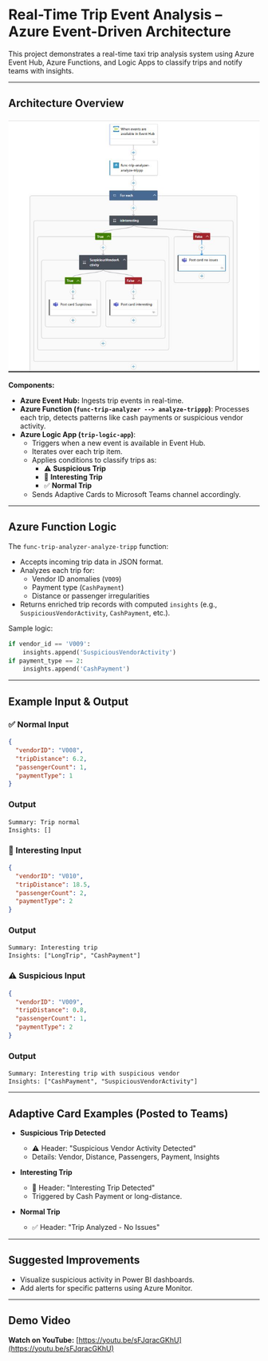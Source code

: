
# Real-Time Trip Event Analysis – Azure Event-Driven Architecture

This project demonstrates a real-time taxi trip analysis system using Azure Event Hub, Azure Functions, and Logic Apps to classify trips and notify teams with insights.

---

## Architecture Overview

![Architecture Diagram](logicapp-workflow-screenshot.JPG)

**Components:**

- **Azure Event Hub:** Ingests trip events in real-time.
- **Azure Function (`func-trip-analyzer --> analyze-trippp`)**: Processes each trip, detects patterns like cash payments or suspicious vendor activity.
- **Azure Logic App (`trip-logic-app`)**: 
  - Triggers when a new event is available in Event Hub.
  - Iterates over each trip item.
  - Applies conditions to classify trips as:
    - ⚠️ **Suspicious Trip**
    - 🚨 **Interesting Trip**
    - ✅ **Normal Trip**
  - Sends Adaptive Cards to Microsoft Teams channel accordingly.

---

## Azure Function Logic

The `func-trip-analyzer-analyze-tripp` function:
- Accepts incoming trip data in JSON format.
- Analyzes each trip for:
  - Vendor ID anomalies (`V009`)
  - Payment type (`CashPayment`)
  - Distance or passenger irregularities
- Returns enriched trip records with computed `insights` (e.g., `SuspiciousVendorActivity`, `CashPayment`, etc.).

Sample logic:
```python
if vendor_id == 'V009':
    insights.append('SuspiciousVendorActivity')
if payment_type == 2:
    insights.append('CashPayment')
```

---

## Example Input & Output

### ✅ Normal Input
```json
{
  "vendorID": "V008",
  "tripDistance": 6.2,
  "passengerCount": 1,
  "paymentType": 1
}
```
### Output
```
Summary: Trip normal
Insights: []
```

### 🚨 Interesting Input
```json
{
  "vendorID": "V010",
  "tripDistance": 18.5,
  "passengerCount": 2,
  "paymentType": 2
}
```
### Output
```
Summary: Interesting trip
Insights: ["LongTrip", "CashPayment"]
```

### ⚠️ Suspicious Input
```json
{
  "vendorID": "V009",
  "tripDistance": 0.8,
  "passengerCount": 1,
  "paymentType": 2
}
```
### Output
```
Summary: Interesting trip with suspicious vendor
Insights: ["CashPayment", "SuspiciousVendorActivity"]
```

---

## Adaptive Card Examples (Posted to Teams)

- **Suspicious Trip Detected**
  - ⚠️ Header: "Suspicious Vendor Activity Detected"
  - Details: Vendor, Distance, Passengers, Payment, Insights

- **Interesting Trip**
  - 🚨 Header: "Interesting Trip Detected"
  - Triggered by Cash Payment or long-distance.

- **Normal Trip**
  - ✅ Header: "Trip Analyzed - No Issues"

---

## Suggested Improvements

- Visualize suspicious activity in Power BI dashboards.
- Add alerts for specific patterns using Azure Monitor.

---

## Demo Video
**Watch on YouTube:** [https://youtu.be/sFJqracGKhU](https://youtu.be/sFJqracGKhU)
